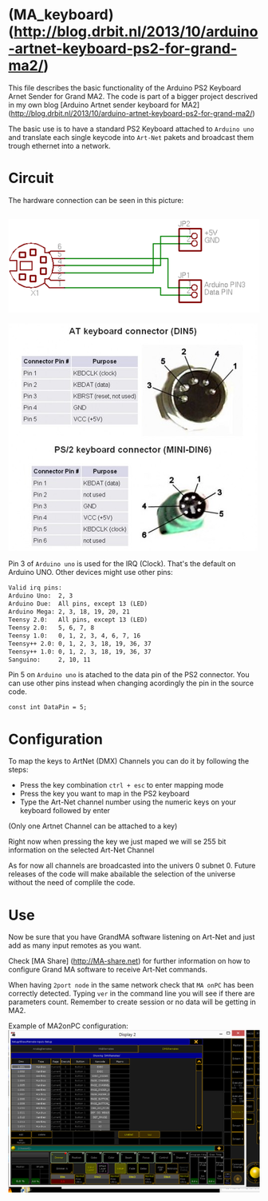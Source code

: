 (MA_keyboard) (http://blog.drbit.nl/2013/10/arduino-artnet-keyboard-ps2-for-grand-ma2/)
=============

This file describes the basic functionality of the Arduino PS2 Keyboard Arnet Sender for Grand MA2. The code is part of a bigger project descrived in my own blog [Arduino Artnet sender keyboard for MA2] (http://blog.drbit.nl/2013/10/arduino-artnet-keyboard-ps2-for-grand-ma2/)

The basic use is to have a standard PS2 Keyboard attached to `Arduino uno` and translate each single keycode into `Art-Net` pakets and broadcast them trough ethernet into a network.


Circuit
=======

The hardware connection can be seen in this picture:

![Arduino Connections](/ps2keyboard_schematic.png "Arduino Connections")
----------
![PS2 Pins](/PS2-pinout.jpg "PS2 Pins")

Pin 3 of `Arduino uno` is used for the IRQ (Clock). That's the default on Arduino UNO. Other devices might use other pins:

    Valid irq pins:
    Arduino Uno:  2, 3
    Arduino Due:  All pins, except 13 (LED)
    Arduino Mega: 2, 3, 18, 19, 20, 21
    Teensy 2.0:   All pins, except 13 (LED)
    Teensy 2.0:   5, 6, 7, 8
    Teensy 1.0:   0, 1, 2, 3, 4, 6, 7, 16
    Teensy++ 2.0: 0, 1, 2, 3, 18, 19, 36, 37
    Teensy++ 1.0: 0, 1, 2, 3, 18, 19, 36, 37
    Sanguino:     2, 10, 11

Pin 5 on `Arduino uno` is atached to the data pin of the PS2 connector. You can use other pins instead when changing acordingly the pin in the source code.

    const int DataPin = 5;


Configuration
=============

To map the keys to ArtNet (DMX) Channels you can do it by following the steps:

* Press the key combination `ctrl + esc` to enter mapping mode
* Press the key you want to map in the PS2 keyboard
* Type the Art-Net channel number using the numeric keys on your keyboard followed by enter

(Only one Artnet Channel can be attached to a key)

Right now when pressing the key we just maped we will se 255 bit information on the selected Art-Net Channel

As for now all channels are broadcasted into the univers 0 subnet 0. Future releases of the code will make abailable the selection of the universe without the need of complile the code.


Use
===

Now be sure that you have GrandMA software listening on Art-Net and just add as many input remotes as you want.

Check [MA Share] (http://MA-share.net) for further information on how to configure Grand MA software to receive Art-Net commands.

When having `2port node` in the same network check that `MA onPC` has been correctly detected. Typing `ver` in the command line you will see if there are parameters count. Remember to create session or no data will be getting in MA2.

Example of MA2onPC configuration:
![MA2onPC Remote Input Configuration](/MA2_remote_input.png "MA2 Remote inputs")

